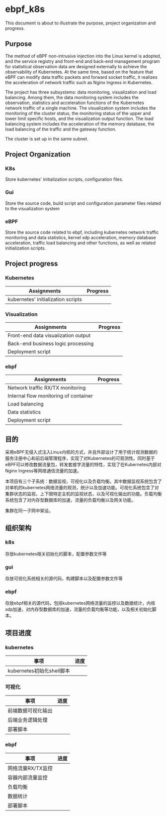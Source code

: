 # ebpf_k8s

This document is about to illustrate the purpose, project organization and progress.

## Purpose

The method of eBPF non-intrusive injection into the Linux kernel is adopted, and the service registry and front-end and back-end management program for statistical observation data are designed externally to achieve the observability of Kubernetes. At the same time, based on the feature that eBPF can modify data traffic packets and forward socket traffic, it realizes the acceleration of network traffic such as Nginx Ingress in Kubernetes.

The project has three subsystems: data monitoring, visualization and load balancing. Among them, the data monitoring system includes the observation, statistics and acceleration functions of the Kubernetes network traffic of a single machine. The visualization system includes the monitoring of the cluster status, the monitoring status of the upper and lower limit specific hosts, and the visualization output function. The load balancing system includes the acceleration of the memory database, the load balancing of the traffic and the gateway function.

The cluster is set up in the same subnet.

## Project Organization

### K8s

Store kubernetes' initialization scripts, configuration files.

### Gui

Store the source code, build script and configuration parameter files related to the visualization system

### eBPF

Store the source code related to ebpf, including kubernetes network traffic monitoring and data statistics, kernel xdp acceleration, memory database acceleration, traffic load balancing and other functions, as well as related initialization scripts.

## Project progress

### Kubernetes

|     Assignments       | Progress |
| ------------------------- | ---- |
| kubernetes' initialization scripts |      |



### Visualization

| Assignments               | Progress |
| ------------------ | ---- |
| Front-end data visualization output |      |
| Back-end business logic processing   |      |
| Deployment script           |      |

### ebpf

| Assignments              | Progress |
| ----------------- | ---- |
| Network traffic RX/TX monitoring |      |
| Internal flow monitoring of container  |      |
| Load balancing         |      |
| Data statistics          |      |
| Deployment script          |      |





## 目的

采用eBPF无侵入式注入Linux内核的方式，并且外部设计了用于统计观测数据的服务注册中心和前后端管理程序，实现了对Kubernetes的可观测性。同时基于eBPF可以修改数据流量包，转发套接字流量的特性，实现了在Kubernetes内部对Nginx Ingress等网络通信流量的加速。

本项目有三个子系统：数据监视，可视化以及负载均衡。其中数据监视系统包含了对单机的kubernetes网络流量的观测，统计以及加速功能。可视化系统包含了对集群状态的监视，上下限特定主机的监视状态，以及可视化输出的功能。负载均衡系统包含了对内存型数据库的加速，流量的负载均衡以及网关功能。

集群在同一子网中架设。

## 组织架构

### k8s

存放kubernetes相关初始化的脚本，配置参数文件等

### gui

存放可视化系统相关的源代码，构建脚本以及配置参数文件等

### ebpf

存放ebpf相关的源代码，包括kubernetes网络流量的监控以及数据统计，内核xdp加速，对内存型数据库的加速，流量的负载均衡等功能，以及相关初始化脚本。

## 项目进度

### kubernetes

| 事项                      | 进度 |
| ------------------------- | ---- |
| kubernetes初始化shell脚本 |      |



### 可视化

| 事项               | 进度 |
| ------------------ | ---- |
| 前端数据可视化输出 |      |
| 后端业务逻辑处理   |      |
| 部署脚本           |      |

### ebpf

| 事项              | 进度 |
| ----------------- | ---- |
| 网络流量RX/TX监控 |      |
| 容器内部流量监控  |      |
| 负载均衡          |      |
| 数据统计          |      |
| 部署脚本          |      |

